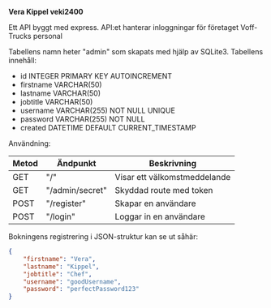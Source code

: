 **Vera Kippel veki2400**

Ett API byggt med express. 
API:et hanterar inloggningar för företaget Voff-Trucks personal

Tabellens namn heter "admin" som skapats med hjälp av SQLite3.
Tabellens innehåll:
- id INTEGER PRIMARY KEY AUTOINCREMENT
- firstname VARCHAR(50)
- lastname VARCHAR(50)
- jobtitle VARCHAR(50)
- username VARCHAR(255) NOT NULL UNIQUE
- password VARCHAR(255) NOT NULL
- created DATETIME DEFAULT CURRENT_TIMESTAMP


Användning:

|Metod | Ändpunkt | Beskrivning |
-------|----------|-------------|
|GET | "/" | Visar ett välkomstmeddelande|
|GET | "/admin/secret" | Skyddad route med token|
|POST| "/register" | Skapar en användare |
|POST | "/login" | Loggar in en användare|

Bokningens registrering i JSON-struktur kan se ut såhär:
```json
{
    "firstname": "Vera",
    "lastname": "Kippel",
    "jobtitle": "Chef",
    "username": "goodUsername",
    "password": "perfectPassword123"
}
